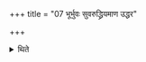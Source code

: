 +++
title = "07 भूर्भुवः सुवरुद्ध्रियमाण उद्धर"

+++

<details><summary>थिते</summary>

7. In the evening when the fire is being taken up the sacrificer addresses it with bhūr bhuvaḥ svaḥ uddhriyamāṇam uddhara... ahnā yadenaḥ...; in the morning with bhūrbhuvaḥ svaḥ... rātryā yadenaḥ...
</details>
